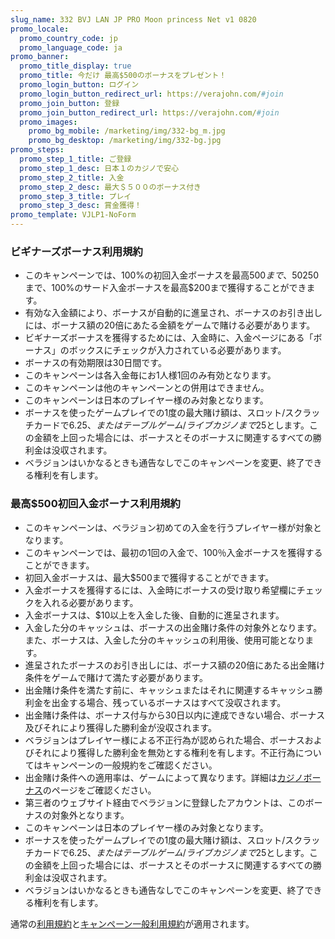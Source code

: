 ```yaml
---
slug_name: 332 BVJ LAN JP PRO Moon princess Net v1 0820
promo_locale:
  promo_country_code: jp
  promo_language_code: ja
promo_banner:
  promo_title_display: true
  promo_title: 今だけ 最高$500のボーナスをプレゼント！
  promo_login_button: ログイン
  promo_login_button_redirect_url: https://verajohn.com/#join
  promo_join_button: 登録
  promo_join_button_redirect_url: https://verajohn.com/#join
  promo_images:
    promo_bg_mobile: /marketing/img/332-bg_m.jpg
    promo_bg_desktop: /marketing/img/332-bg.jpg
promo_steps:
  promo_step_1_title: ご登録
  promo_step_1_desc: 日本１のカジノで安心
  promo_step_2_title: 入金
  promo_step_2_desc: 最大＄５００のボーナス付き
  promo_step_3_title: プレイ
  promo_step_3_desc: 賞金獲得！
promo_template: VJLP1-NoForm
---
```

### **ビギナーズボーナス利用規約**

* このキャンペーンでは、100%の初回入金ボーナスを最高$500まで、50%のセカンド入金ボーナスを最高$250まで、100%のサード入金ボーナスを最高$200まで獲得することができます。
* 有効な入金額により、ボーナスが自動的に進呈され、ボーナスのお引き出しには、ボーナス額の20倍にあたる金額をゲームで賭ける必要があります。
* ビギナーズボーナスを獲得するためには、入金時に、入金ページにある「ボーナス」のボックスにチェックが入力されている必要があります。  
* ボーナスの有効期限は30日間です。  
* このキャンペーンは各入金毎にお1人様1回のみ有効となります。  
* このキャンペーンは他のキャンペーンとの併用はできません。 
* このキャンペーンは日本のプレイヤー様のみ対象となります。  
* ボーナスを使ったゲームプレイでの1度の最大賭け額は、スロット/スクラッチカードで$6.25、またはテーブルゲーム/ライブカジノまで$25とします。この金額を上回った場合には、ボーナスとそのボーナスに関連するすべての勝利金は没収されます。 
* ベラジョンはいかなるときも通告なしでこのキャンペーンを変更、終了できる権利を有します。

### 最高$500初回入金ボーナス利用規約

* このキャンペーンは、ベラジョン初めての入金を行うプレイヤー様が対象となります。
* このキャンペーンでは、最初の1回の入金で、100％入金ボーナスを獲得することができます。
* 初回入金ボーナスは、最大$500まで獲得することができます。
* 入金ボーナスを獲得するには、入金時にボーナスの受け取り希望欄にチェックを入れる必要があります。
* 入金ボーナスは、$10以上を入金した後、自動的に進呈されます。
* 入金した分のキャッシュは、ボーナスの出金賭け条件の対象外となります。また、ボーナスは、入金した分のキャッシュの利用後、使用可能となります。
* 進呈されたボーナスのお引き出しには、ボーナス額の20倍にあたる出金賭け条件をゲームで賭けて満たす必要があります。
* 出金賭け条件を満たす前に、キャッシュまたはそれに関連するキャッシュ勝利金を出金する場合、残っているボーナスはすべて没収されます。
* 出金賭け条件は、ボーナス付与から30日以内に達成できない場合、ボーナス及びそれにより獲得した勝利金が没収されます。
* ベラジョンはプレイヤー様による不正行為が認められた場合、ボーナスおよびそれにより獲得した勝利金を無効とする権利を有します。不正行為についてはキャンペーンの一般規約をご確認ください。
* 出金賭け条件への適用率は、ゲームによって異なります。詳細は[カジノボーナス](https://www.verajohn.com/ja/about/our-casino-bonuses)のページをご確認ください。
* 第三者のウェブサイト経由でベラジョンに登録したアカウントは、このボーナスの対象外となります。
* このキャンペーンは日本のプレイヤー様のみ対象となります。
* ボーナスを使ったゲームプレイでの1度の最大賭け額は、スロット/スクラッチカードで$6.25、またはテーブルゲーム/ライブカジノまで$25とします。この金額を上回った場合には、ボーナスとそのボーナスに関連するすべての勝利金は没収されます。
* ベラジョンはいかなるときも通告なしでこのキャンペーンを変更、終了できる権利を有します。

通常の[利用規約](https://verajohn.com/about/terms-and-conditions)と[キャンペーン一般利用規約](https://verajohn.com/about/promotions-terms-and-conditions)が適用されます。